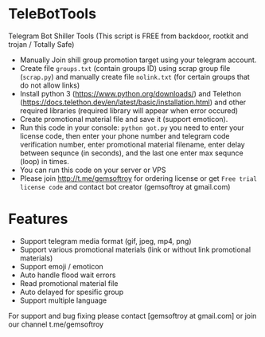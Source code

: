 # TeleBotTools
Telegram Bot Shiller Tools (This script is FREE from backdoor, rootkit and trojan / Totally Safe)
* Manually Join shill group promotion target using your telegram account.
* Create file `groups.txt` (contain groups ID) using scrap group file (`scrap.py`) and manually create file `nolink.txt` (for certain groups that do not allow links)
* Install python 3 (https://www.python.org/downloads/) and Telethon (https://docs.telethon.dev/en/latest/basic/installation.html) and other required libraries (required library will appear when error occured)
* Create promotional material file and save it (support emoticon).
* Run this code in your console: `python got.py` you need to enter your license code, then enter your phone number and telegram code verification number, enter promotional material filename, enter delay between sequnce (in seconds), and the last one enter max sequnce (loop) in times. 
* You can run this code on your server or VPS
* Please join http://t.me/gemsoftroy for ordering license or get `Free trial license code` and contact bot creator (gemsoftroy at gmail.com)
# Features
* Support telegram media format (gif, jpeg, mp4, png)
* Support various promotional materials (link or without link promotional materials)
* Support emoji / emoticon
* Auto handle flood wait errors
* Read promotional material file
* Auto delayed for spesific group
* Support multiple language

For support and bug fixing please contact [gemsoftroy at gmail.com] or join our channel t.me/gemsoftroy
